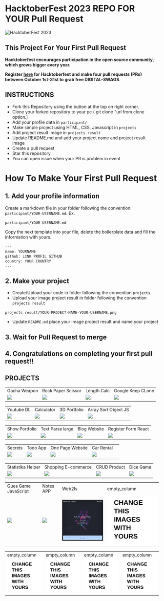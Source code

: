 # HacktoberFest 2023 REPO FOR YOUR Pull Request

![HacktoberFest 2023](https://github.com/udeannn/Hacktoberfest2023/raw/main/.github/hacktoberfest2023.png)

## This Project For Your First Pull Request

**Hacktoberfest encourages participation in the open source community, which grows bigger every year.**

**Register [here](https://hacktoberfest.digitalocean.com) for Hacktoberfest and make four pull requests (PRs) between October 1st-31st to grab free DIGITAL-SWAGS.**

## INSTRUCTIONS

- Fork this Repository using the button at the top on right corner.
- Clone your forked repository to your pc ( git clone "url from clone option.)
- Add your profile data in `participant/`
- Make simple project using HTML, CSS, Javascript in `projects`
- Add project result image in `projects result`
- Update README.md and add your project name and project result image
- Create a pull request
- Star this repository
- You can open issue when your PR is problem in event

# How To Make Your First Pull Request

## 1. Add your profile information

Create a markdown file in your folder following the convention `participant/YOUR-USERNAME.md`. Ex.

```
participant/YOUR-USERNAME.md
```

Copy the next template into your file, delete the boilerplate data and fill the information with yours.

```
---
name: YOURNAME
github: LINK PROFIL GITHUB
country: YOUR COUNTRY
---
```

## 2. Make your project

- Create/Upload your code in folder following the convention `projects`
- Upload your image project result in folder following the convention `projects result`

```
projects result/YOUR-PROJECT-NAME-YOUR-USERNAME.png
```

- Update `README.md` place your image project result and name your project

## 3. Wait for Pull Request to merge

## 4. Congratulations on completing your first pull request!!

## PROJECTS

<table>
  <tr>
    <td>Gacha Weapon</td>
    <td>Rock Paper Scissor</td>
    <td>Length Calc</td>
    <td>Google Keep CLone</td>
  </tr>
  <tr>
    <td><img src="projects result/sword-gacha-udeannn.png" width=270 /></td>
    <td><img src="projects result/rock-paper-scissor-sanika.png" width=270 /></td>
    <td><img src="projects result/length-calc-bagas.PNG" width=270 /></td>
    <td><img src="projects result/google-keep-clone.jpg" width=270 /></td>
  </tr>
</table>
<table>
  <tr>
    <td>Youtube DL</td>
    <td>Calculator</td>
    <td>3D Portfolio</td>
    <td>Array Sort Object JS</td>
  </tr>
  <tr>
    <td><img src="projects result/youtube-dl-ShirokamiRyzen.png" width=270 /></td>
    <td><img src="projects result/Calculator-ZPitta.png" width=270 /></td>
    <td><img src="projects result/3D-Portfolio-ShauryaSingh14.png" width=270 /></td>
    <td><img src="projects result/array-sort.png" width=270 /></td>
  </tr>
</table>
<table>
  <tr>
    <td>Show Portfolio</td>
    <td>Text Parse large</td>
    <td>Blog Website</td>
    <td>Register Form React</td>
  </tr>
  <tr>
    <td><img src="projects result/show-portfolio-tedante.png" width=270 /></td>
    <td><img src="projects result/parse-text-large.png" width=270 /></td>
    <td><img src="projects result/Blog_website.png" width=270 /></td>
    <td><img src="projects result/register-form-reaact-aiyafi.png" width=270 /></td>
  </tr>
</table>
<table>
  <tr>
    <td>Secrets</td>
    <td>Todo App</td>
    <td>One Page Website</td>
    <td>Car Rental<td>
  </tr>
  <tr>
    <td><img src="projects result/Secrets-sharmavikas4.png" width=270 /></td>
    <td><img src="projects result/todo-app.png" width=270 /></td>
    <td><img src="projects result/one-page-website.png" width=270 /></td>
    <td><img src="projects result/car-rental-mizzcode.png" width="270" /><td>
  </tr>
</table>
<table>
  <tr>
    <td>Statistika Helper</td>
    <td>Shopping E-commerce</td>
    <td>CRUD Product</td>
    <td>Dice Game</td>
  </tr>
  <tr>
    <td><img src="projects result/statistika-helper-rikarani.png" width=270 /></td>
    <td><img src="projects result/E-commerce.png" width=270 /></td>
    <td><img src="projects result/crud-product-risdatamamal.png" width=270 /></td>
    <td><img src="projects result/Dice-Game.PNG" width=270 /></td>
  </tr>
</table>
<table>
  <tr>
    <td>Gues Game JavaScript</td>
    <td>Notes APP</td>
    <td>Web2ls</td>
    <td>empty_column</td>
  </tr>
  <tr>
    <td><img src="projects result/gues-game-project.png" width=270 /></td>
    <td><img src="projects result/notes-app.png" width=270 /></td>
    <td><img src="projects result/web2ls.vercel.app-many-tools-you-can-get.png" width=270 /></td>
    <td><img src="projects result/change_this_img_with_yours.png" width=270 /></td>
  </tr>
</table>
<table>
  <tr>
    <td>empty_column</td>
    <td>empty_column</td>
    <td>empty_column</td>
    <td>empty_column</td>
  </tr>
  <tr>
    <td><img src="projects result/change_this_img_with_yours.png" width=270 /></td>
    <td><img src="projects result/change_this_img_with_yours.png" width=270 /></td>
    <td><img src="projects result/change_this_img_with_yours.png" width=270 /></td>
    <td><img src="projects result/change_this_img_with_yours.png" width=270 /></td>
  </tr>
</table>